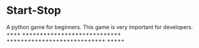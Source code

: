 # Start-Stop
A python game for beginners. This game is very important for developers.
++++
++++++++++++++++++++++++++++
++++++++++++++++++++++++++++
+++++

